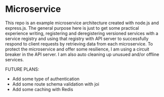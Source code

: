 # Microservice

This repo is an example microservice architecture created with node.js and express.js. The general purpose here is just to get some practical experience writing, registering and deregistering versioned services with a service registry and using that registry with API server to successfully respond to client requests by retrieving data from each microservice. To protect the microservice and offer some resilience, I am using a circuit breaker in the API server.  I am also auto cleaning up unusued and/or offline services.

FUTURE PLANS:
- Add some type of authentication
- Add some route schema validation with joi
- Add some caching with Redis

